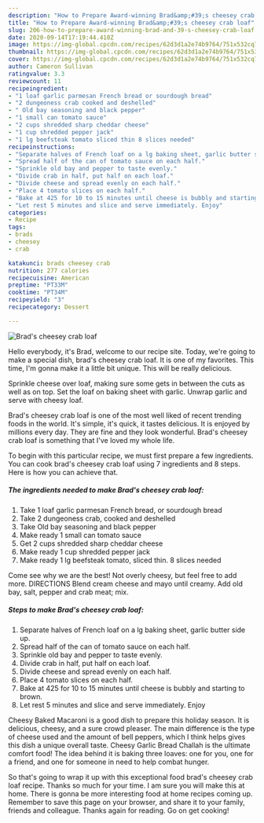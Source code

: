 ```yaml
---
description: "How to Prepare Award-winning Brad&amp;#39;s cheesey crab loaf"
title: "How to Prepare Award-winning Brad&amp;#39;s cheesey crab loaf"
slug: 206-how-to-prepare-award-winning-brad-and-39-s-cheesey-crab-loaf
date: 2020-09-14T17:19:44.410Z
image: https://img-global.cpcdn.com/recipes/62d3d1a2e74b9764/751x532cq70/brads-cheesey-crab-loaf-recipe-main-photo.jpg
thumbnail: https://img-global.cpcdn.com/recipes/62d3d1a2e74b9764/751x532cq70/brads-cheesey-crab-loaf-recipe-main-photo.jpg
cover: https://img-global.cpcdn.com/recipes/62d3d1a2e74b9764/751x532cq70/brads-cheesey-crab-loaf-recipe-main-photo.jpg
author: Cameron Sullivan
ratingvalue: 3.3
reviewcount: 11
recipeingredient:
- "1 loaf garlic parmesan French bread or sourdough bread"
- "2 dungeoness crab cooked and deshelled"
- " Old bay seasoning and black pepper"
- "1 small can tomato sauce"
- "2 cups shredded sharp cheddar cheese"
- "1 cup shredded pepper jack"
- "1 lg beefsteak tomato sliced thin 8 slices needed"
recipeinstructions:
- "Separate halves of French loaf on a lg baking sheet, garlic butter side up."
- "Spread half of the can of tomato sauce on each half."
- "Sprinkle old bay and pepper to taste evenly."
- "Divide crab in half, put half on each loaf."
- "Divide cheese and spread evenly on each half."
- "Place 4 tomato slices on each half."
- "Bake at 425 for 10 to 15 minutes until cheese is bubbly and starting to brown."
- "Let rest 5 minutes and slice and serve immediately. Enjoy"
categories:
- Recipe
tags:
- brads
- cheesey
- crab

katakunci: brads cheesey crab 
nutrition: 277 calories
recipecuisine: American
preptime: "PT33M"
cooktime: "PT34M"
recipeyield: "3"
recipecategory: Dessert

---
```



![Brad&#39;s cheesey crab loaf](https://img-global.cpcdn.com/recipes/62d3d1a2e74b9764/751x532cq70/brads-cheesey-crab-loaf-recipe-main-photo.jpg)

Hello everybody, it's Brad, welcome to our recipe site. Today, we're going to make a special dish, brad&#39;s cheesey crab loaf. It is one of my favorites. This time, I'm gonna make it a little bit unique. This will be really delicious.

Sprinkle cheese over loaf, making sure some gets in between the cuts as well as on top. Set the loaf on baking sheet with garlic. Unwrap garlic and serve with cheesy loaf.

Brad&#39;s cheesey crab loaf is one of the most well liked of recent trending foods in the world. It's simple, it's quick, it tastes delicious. It is enjoyed by millions every day. They are fine and they look wonderful. Brad&#39;s cheesey crab loaf is something that I've loved my whole life.


To begin with this particular recipe, we must first prepare a few ingredients. You can cook brad&#39;s cheesey crab loaf using 7 ingredients and 8 steps. Here is how you can achieve that.

<!--inarticleads1-->

##### The ingredients needed to make Brad&#39;s cheesey crab loaf:

1. Take 1 loaf garlic parmesan French bread, or sourdough bread
1. Take 2 dungeoness crab, cooked and deshelled
1. Take  Old bay seasoning and black pepper
1. Make ready 1 small can tomato sauce
1. Get 2 cups shredded sharp cheddar cheese
1. Make ready 1 cup shredded pepper jack
1. Make ready 1 lg beefsteak tomato, sliced thin. 8 slices needed


Come see why we are the best! Not overly cheesy, but feel free to add more. DIRECTIONS Blend cream cheese and mayo until creamy. Add old bay, salt, pepper and crab meat; mix. 

<!--inarticleads2-->

##### Steps to make Brad&#39;s cheesey crab loaf:

1. Separate halves of French loaf on a lg baking sheet, garlic butter side up.
1. Spread half of the can of tomato sauce on each half.
1. Sprinkle old bay and pepper to taste evenly.
1. Divide crab in half, put half on each loaf.
1. Divide cheese and spread evenly on each half.
1. Place 4 tomato slices on each half.
1. Bake at 425 for 10 to 15 minutes until cheese is bubbly and starting to brown.
1. Let rest 5 minutes and slice and serve immediately. Enjoy


Cheesy Baked Macaroni is a good dish to prepare this holiday season. It is delicious, cheesy, and a sure crowd pleaser. The main difference is the type of cheese used and the amount of bell peppers, which I think helps gives this dish a unique overall taste. Cheesy Garlic Bread Challah is the ultimate comfort food! The idea behind it is baking three loaves: one for you, one for a friend, and one for someone in need to help combat hunger. 

So that's going to wrap it up with this exceptional food brad&#39;s cheesey crab loaf recipe. Thanks so much for your time. I am sure you will make this at home. There is gonna be more interesting food at home recipes coming up. Remember to save this page on your browser, and share it to your family, friends and colleague. Thanks again for reading. Go on get cooking!
